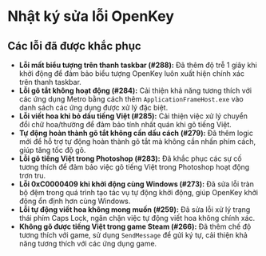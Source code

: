 # Nhật ký sửa lỗi OpenKey

## Các lỗi đã được khắc phục

- **Lỗi mất biểu tượng trên thanh taskbar (#288):** Đã thêm độ trễ 1 giây khi khởi động để đảm bảo biểu tượng OpenKey luôn xuất hiện chính xác trên thanh taskbar.
- **Lỗi gõ tắt không hoạt động (#284):** Cải thiện khả năng tương thích với các ứng dụng Metro bằng cách thêm `ApplicationFrameHost.exe` vào danh sách các ứng dụng được xử lý đặc biệt.
- **Lỗi viết hoa khi bỏ dấu tiếng Việt (#285):** Cải thiện việc xử lý chuyển đổi chữ hoa/thường để đảm bảo tính nhất quán khi gõ tiếng Việt.
- **Tự động hoàn thành gõ tắt không cần dấu cách (#279):** Đã thêm logic mới để hỗ trợ tự động hoàn thành gõ tắt mà không cần nhấn phím cách, giúp tăng tốc độ gõ.
- **Lỗi gõ tiếng Việt trong Photoshop (#283):** Đã khắc phục các sự cố tương thích để đảm bảo việc gõ tiếng Việt trong Photoshop hoạt động trơn tru.
- **Lỗi 0xC0000409 khi khởi động cùng Windows (#273):** Đã sửa lỗi tràn bộ đệm trong quá trình tạo tác vụ tự động khởi động, giúp OpenKey khởi động ổn định hơn cùng Windows.
- **Lỗi tự động viết hoa không mong muốn (#259):** Đã sửa lỗi xử lý trạng thái phím Caps Lock, ngăn chặn việc tự động viết hoa không chính xác.
- **Không gõ được tiếng Việt trong game Steam (#266):** Đã thêm chế độ tương thích với game, sử dụng `SendMessage` để gửi ký tự, cải thiện khả năng tương thích với các ứng dụng game.